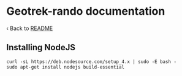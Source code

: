 # Geotrek-rando documentation

‹ Back to [README](README.md)

## Installing NodeJS

```
curl -sL https://deb.nodesource.com/setup_4.x | sudo -E bash -
sudo apt-get install nodejs build-essential
```

